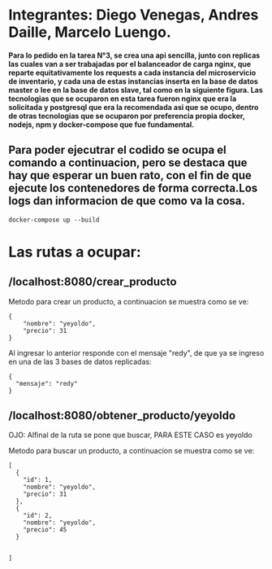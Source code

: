 
# Integrantes: Diego Venegas, Andres Daille, Marcelo Luengo.

#### Para lo pedido en la tarea N°3, se crea una api sencilla, junto con replicas las cuales van a ser trabajadas por el balanceador de carga nginx, que reparte equitativamente los requests a cada instancia del microservicio de inventario, y cada una de estas instancias inserta en la base de datos master o lee en la base de datos slave, tal como en la siguiente figura. Las tecnologias que se ocuparon en esta tarea fueron nginx que era la solicitada y postgresql que era la recomendada asi que se ocupo, dentro de otras tecnologias que se ocuparon por preferencia propia docker, nodejs, npm y docker-compose que fue fundamental.










## Para poder ejecutrar el codido se ocupa el comando a continuacion, pero se destaca que hay que esperar un buen rato, con el fin de que ejecute los contenedores de forma correcta.Los logs dan informacion de que como va la cosa.


```
docker-compose up --build
```

# Las rutas a ocupar:
## /localhost:8080/crear_producto
Metodo para crear un producto, a continuacion se muestra como se ve:


```
{
	"nombre": "yeyoldo",
	"precio": 31
}
```
Al ingresar lo anterior responde con el mensaje "redy", de que ya se ingreso en una de las 3 bases de datos replicadas:

```
{
  "mensaje": "redy"
}
```

## /localhost:8080/obtener_producto/yeyoldo

OJO: Alfinal de la ruta se pone que buscar, PARA ESTE CASO es yeyoldo

Metodo para buscar un producto, a continuacion se muestra como se ve:

```
[
  {
    "id": 1,
    "nombre": "yeyoldo",
    "precio": 31
  },
  {
    "id": 2,
    "nombre": "yeyoldo",
    "precio": 45
  }
  
  
]
```
